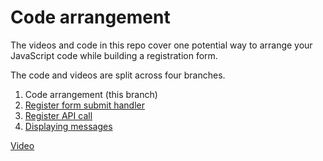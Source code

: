 # Code arrangement

The videos and code in this repo cover one potential way to arrange your JavaScript code while building a registration form.

The code and videos are split across four branches.

1. Code arrangement (this branch)
2. [Register form submit handler](https://github.com/cnnrbrn/js2-code-arrangement/tree/2-register-form-submit-handler)
3. [Register API call](https://github.com/cnnrbrn/js2-code-arrangement/tree/3-register-api-call)
4. [Displaying messages](https://github.com/cnnrbrn/js2-code-arrangement/tree/4-JS2-CA-display-register-call-results)


[Video](https://www.loom.com/share/10e4d89e5156472d9240916d28f6b1dd?sid=82c49729-927a-4afb-aed1-748e16ef8c66)
